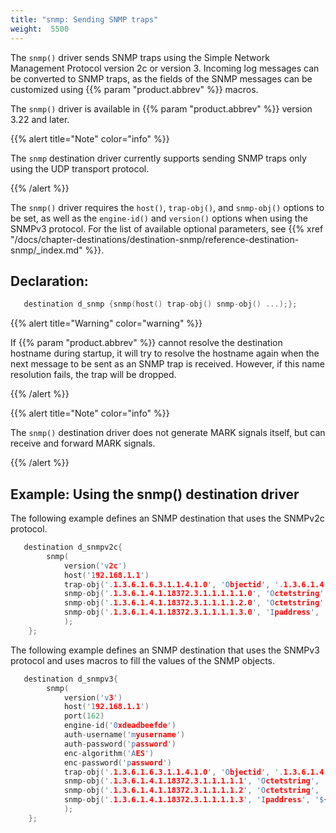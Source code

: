 ```yaml
---
title: "snmp: Sending SNMP traps"
weight:  5500
---
```

<!-- DISCLAIMER: This file is based on the syslog-ng Open Source Edition documentation https://github.com/balabit/syslog-ng-ose-guides/commit/2f4a52ee61d1ea9ad27cb4f3168b95408fddfdf2 and is used under the terms of The syslog-ng Open Source Edition Documentation License. The file has been modified by Axoflow. -->

The `snmp()` driver sends SNMP traps using the Simple Network Management Protocol version 2c or version 3. Incoming log messages can be converted to SNMP traps, as the fields of the SNMP messages can be customized using {{% param "product.abbrev" %}} macros.

The `snmp()` driver is available in {{% param "product.abbrev" %}} version 3.22 and later.


{{% alert title="Note" color="info" %}}

The `snmp` destination driver currently supports sending SNMP traps only using the UDP transport protocol.

{{% /alert %}}


The `snmp()` driver requires the `host()`, `trap-obj()`, and `snmp-obj()` options to be set, as well as the `engine-id()` and `version()` options when using the SNMPv3 protocol. For the list of available optional parameters, see {{% xref "/docs/chapter-destinations/destination-snmp/reference-destination-snmp/_index.md" %}}.


## Declaration:

```c
   destination d_snmp {snmp(host() trap-obj() snmp-obj() ...);};
```



{{% alert title="Warning" color="warning" %}}

If {{% param "product.abbrev" %}} cannot resolve the destination hostname during startup, it will try to resolve the hostname again when the next message to be sent as an SNMP trap is received. However, if this name resolution fails, the trap will be dropped.

{{% /alert %}}



{{% alert title="Note" color="info" %}}

The `snmp()` destination driver does not generate MARK signals itself, but can receive and forward MARK signals.

{{% /alert %}}



## Example: Using the snmp() destination driver

The following example defines an SNMP destination that uses the SNMPv2c protocol.

```c
   destination d_snmpv2c{
        snmp(
            version('v2c')
            host('192.168.1.1')
            trap-obj('.1.3.6.1.6.3.1.1.4.1.0', 'Objectid', '.1.3.6.1.4.1.18372.3.1.1.1.2.1')
            snmp-obj('.1.3.6.1.4.1.18372.3.1.1.1.1.1.0', 'Octetstring', 'Test SNMP trap')
            snmp-obj('.1.3.6.1.4.1.18372.3.1.1.1.1.2.0', 'Octetstring', 'admin')
            snmp-obj('.1.3.6.1.4.1.18372.3.1.1.1.1.3.0', 'Ipaddress', '192.168.1.1')
            );
    };
```

The following example defines an SNMP destination that uses the SNMPv3 protocol and uses macros to fill the values of the SNMP objects.

```c
   destination d_snmpv3{
        snmp(
            version('v3')
            host('192.168.1.1')
            port(162)
            engine-id('0xdeadbeefde')
            auth-username('myusername')
            auth-password('password')
            enc-algorithm('AES')
            enc-password('password')
            trap-obj('.1.3.6.1.6.3.1.1.4.1.0', 'Objectid', '.1.3.6.1.4.1.18372.3.1.1.1.2.1')
            snmp-obj('.1.3.6.1.4.1.18372.3.1.1.1.1.1', 'Octetstring', '${MESSAGE}')
            snmp-obj('.1.3.6.1.4.1.18372.3.1.1.1.1.2', 'Octetstring', 'admin')
            snmp-obj('.1.3.6.1.4.1.18372.3.1.1.1.1.3', 'Ipaddress', '${SOURCEIP}')
            );
    };
```

